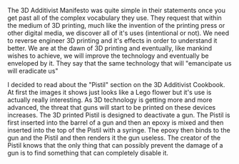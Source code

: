 The 3D Additivist Manifesto was quite simple in their statements once you get past all of the complex vocabulary they use.
They request that within the medium of 3D printing, much like the invention of the printing press or other digital media,
we discover all of it's uses (intentional or not). We need to reverse engineer 3D printing and it's effects in order to 
understand it better. We are at the dawn of 3D printing and eventually, like mankind wishes to achieve, we will improve
the technology and eventually be enveloped by it. They say that the same technology that will "emancipate us will eradicate us"

I decided to read about the "Pistil" section on the 3D Additivist Cookbook. At first the images it shows just looks like 
a Lego flower but it's use is actually really interesting. As 3D technology is getting more and more advanced, the threat that
guns will start to be printed on these devices increases. The 3D printed Pistil is designed to deactivate a gun. The Pistil is 
first inserted into the barrel of a gun and then an epoxy is mixed and then inserted into the top of the Pistil with a syringe.
The epoxy then binds to the gun and the Pistil and then renders it the gun useless. The creator of the Pistil knows that the 
only thing that can possibly prevent the damage of a gun is to find something that can completely disable it. 
